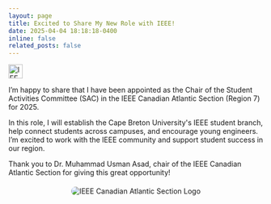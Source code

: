 ```yaml
---
layout: page
title: Excited to Share My New Role with IEEE!
date: 2025-04-04 18:18:18-0400
inline: false
related_posts: false
---
```

<p>
  <img src="/assets/img/Ieee_blue.png"
       alt="IEEE Logo"
       style="height: 28px; vertical-align: middle; margin-right: 8px;" />

I’m happy to share that I have been appointed as the Chair of the Student Activities Committee (SAC) in the IEEE Canadian Atlantic Section (Region 7) for 2025.

In this role, I will establish the Cape Breton University's IEEE student branch, help connect students across campuses, and encourage young engineers. I’m excited to work with the IEEE community and support student success in our region.

Thank you to Dr. Muhammad Usman Asad, chair of the IEEE Canadian Atlantic Section for giving this great opportunity!
</p>

<div style="text-align: center; margin-top: 20px;">
  <img src="/assets/img/ieee_atlantic.jpg"
       alt="IEEE Canadian Atlantic Section Logo"
       style="max-width: 300px; height: auto; border-radius: 10px;" />
</div>
